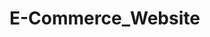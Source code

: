 # E-Commerce_Website
          
                                       
            
            
            
            
            
            
            
            
                
